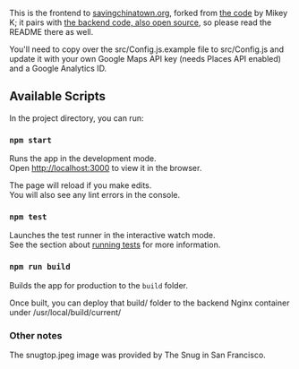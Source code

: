 This is the frontend to [savingchinatown.org](savingchinatown.org), forked from [the code](https://github.com/mikeyk/saveourfaves-frontend) by Mikey K; it pairs with [the backend code, also open source](https://github.com/DaPurpleDerple/savingchinatown-backend), so please read the README there as well.

You'll need to copy over the src/Config.js.example file to src/Config.js and update it with your own Google Maps API key (needs Places API enabled) and a Google Analytics ID.

## Available Scripts

In the project directory, you can run:

### `npm start`

Runs the app in the development mode.<br />
Open [http://localhost:3000](http://localhost:3000) to view it in the browser.

The page will reload if you make edits.<br />
You will also see any lint errors in the console.

### `npm test`

Launches the test runner in the interactive watch mode.<br />
See the section about [running tests](https://facebook.github.io/create-react-app/docs/running-tests) for more information.

### `npm run build`

Builds the app for production to the `build` folder.<br />

Once built, you can deploy that build/ folder to the backend Nginx container under /usr/local/build/current/

### Other notes

The snugtop.jpeg image was provided by The Snug in San Francisco.